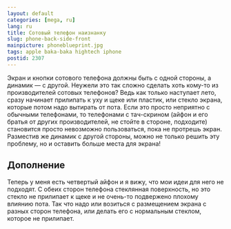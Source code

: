```yaml
---
layout: default
categories: [mega, ru]
lang: ru
title: Сотовый телефон наизнанку
slug: phone-back-side-front
mainpicture: phoneblueprint.jpg
tags: apple baka-baka hightech iphone 
postid: 2307
---
```



Экран и кнопки сотового телефона должны быть с одной стороны, а динамик — с другой. Неужели это так сложно сделать хоть кому-то из производителей сотовых телефонов? Ведь как только наступает лето, сразу начинает прилипать к уху и щеке или пластик, или стекло экрана, которые потом надо вытирать от пота. Если это просто неприятно с обычными телефонами, то телефонами с тач-скрином (айфон и его братья от других производителей, не стойте в стороне, подходите) становится просто невозможно пользоваться, пока не протрешь экран.  Разместив же динамик с другой стороны, можно не только решить эту проблему, но и оставить больше места для экрана!



## Дополнение

Теперь у меня есть четвертый айфон и я вижу, что мои идеи для него не подходят. С обеих сторон телефона стеклянная поверхность, но это стекло не прилипает к щеке и не очень-то подвержено плохому влиянию пота. Так что надо или возиться с размещением экрана с разных сторон телефона, или делать его с нормальным стеклом, которое не прилипает.